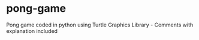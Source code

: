 # pong-game
Pong game coded in python using Turtle Graphics Library - Comments with explanation included
